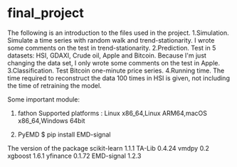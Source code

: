 # final_project
The following is an introduction to the files used in the project.
1.Simulation. Simulate a time series with random walk and trend-stationarity.
I wrote some comments on the test in trend-stationarity.
2.Prediction. Test in 5 datasets: HSI, GDAXI, Crude oil, Apple and Bitcoin.
Because I'm just changing the data set, I only wrote some comments on the test in Apple. 
3.Classification. Test Bitcoin one-minute price series.
4.Running time. The time required to reconstruct the data 100 times in HSI is given, not including the time of retraining the model.



Some important module:
1. fathon
Supported platforms : Linux x86_64,Linux ARM64,macOS x86_64,Windows 64bit

2. PyEMD
$ pip install EMD-signal



The version of the package
scikit-learn            1.1.1
TA-Lib                  0.4.24
vmdpy                   0.2
xgboost                 1.6.1
yfinance                0.1.72
EMD-signal              1.2.3

